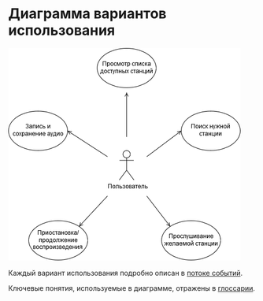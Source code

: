 # Диаграмма вариантов использования

![Диаграмма вариантов использования](../UseCases/UseCases.png)

Каждый вариант использования подробно описан в [потоке событий](../UseCase/Flow%20Of%20Events.md).

Ключевые понятия, используемые в диаграмме, отражены в [глоссарии](../UseCase/Glossary.md). 

